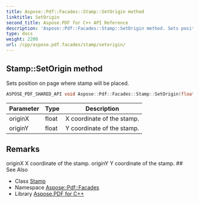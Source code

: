 ```yaml
---
title: Aspose::Pdf::Facades::Stamp::SetOrigin method
linktitle: SetOrigin
second_title: Aspose.PDF for C++ API Reference
description: 'Aspose::Pdf::Facades::Stamp::SetOrigin method. Sets position on page where stamp will be placed in C++.'
type: docs
weight: 2200
url: /cpp/aspose.pdf.facades/stamp/setorigin/
---
```

## Stamp::SetOrigin method


Sets position on page where stamp will be placed.

```cpp
ASPOSE_PDF_SHARED_API void Aspose::Pdf::Facades::Stamp::SetOrigin(float originX, float originY)
```


| Parameter | Type | Description |
| --- | --- | --- |
| originX | float | X coordinate of the stamp. |
| originY | float | Y coordinate of the stamp. |
## Remarks


<parameterlist kind="param">
  <parameteritem>
    <parameternamelist>
      <parametername>originX</parametername>
    </parameternamelist>
    <parameterdescription>
      <para>X coordinate of the stamp.</para>
    </parameterdescription>
  </parameteritem>
  <parameteritem>
    <parameternamelist>
      <parametername>originY</parametername>
    </parameternamelist>
    <parameterdescription>
      <para>Y coordinate of the stamp.</para>
    </parameterdescription>
  </parameteritem>
</parameterlist>
## See Also

* Class [Stamp](../)
* Namespace [Aspose::Pdf::Facades](../../)
* Library [Aspose.PDF for C++](../../../)
